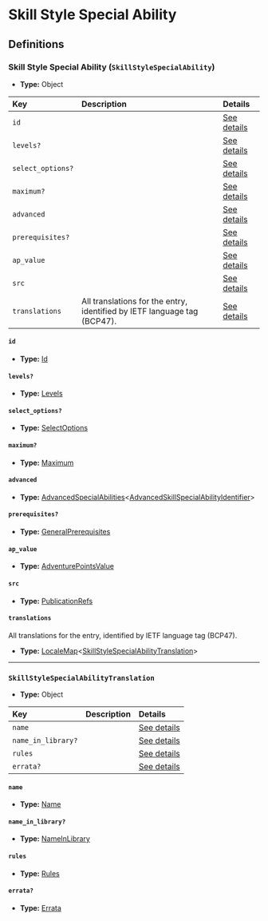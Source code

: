 # Skill Style Special Ability

## Definitions

### <a name="SkillStyleSpecialAbility"></a> Skill Style Special Ability (`SkillStyleSpecialAbility`)

- **Type:** Object

Key | Description | Details
:-- | :-- | :--
`id` |  | <a href="#SkillStyleSpecialAbility/id">See details</a>
`levels?` |  | <a href="#SkillStyleSpecialAbility/levels">See details</a>
`select_options?` |  | <a href="#SkillStyleSpecialAbility/select_options">See details</a>
`maximum?` |  | <a href="#SkillStyleSpecialAbility/maximum">See details</a>
`advanced` |  | <a href="#SkillStyleSpecialAbility/advanced">See details</a>
`prerequisites?` |  | <a href="#SkillStyleSpecialAbility/prerequisites">See details</a>
`ap_value` |  | <a href="#SkillStyleSpecialAbility/ap_value">See details</a>
`src` |  | <a href="#SkillStyleSpecialAbility/src">See details</a>
`translations` | All translations for the entry, identified by IETF language tag (BCP47). | <a href="#SkillStyleSpecialAbility/translations">See details</a>

#### <a name="SkillStyleSpecialAbility/id"></a> `id`

- **Type:** <a href="#Id">Id</a>

#### <a name="SkillStyleSpecialAbility/levels"></a> `levels?`

- **Type:** <a href="#Levels">Levels</a>

#### <a name="SkillStyleSpecialAbility/select_options"></a> `select_options?`

- **Type:** <a href="#SelectOptions">SelectOptions</a>

#### <a name="SkillStyleSpecialAbility/maximum"></a> `maximum?`

- **Type:** <a href="#Maximum">Maximum</a>

#### <a name="SkillStyleSpecialAbility/advanced"></a> `advanced`

- **Type:** <a href="#AdvancedSpecialAbilities">AdvancedSpecialAbilities</a>&lt;<a href="../_Identifier.md#AdvancedSkillSpecialAbilityIdentifier">AdvancedSkillSpecialAbilityIdentifier</a>&gt;

#### <a name="SkillStyleSpecialAbility/prerequisites"></a> `prerequisites?`

- **Type:** <a href="../_Prerequisite.md#GeneralPrerequisites">GeneralPrerequisites</a>

#### <a name="SkillStyleSpecialAbility/ap_value"></a> `ap_value`

- **Type:** <a href="#AdventurePointsValue">AdventurePointsValue</a>

#### <a name="SkillStyleSpecialAbility/src"></a> `src`

- **Type:** <a href="../source/_PublicationRef.md#PublicationRefs">PublicationRefs</a>

#### <a name="SkillStyleSpecialAbility/translations"></a> `translations`

All translations for the entry, identified by IETF language tag (BCP47).

- **Type:** <a href="../_LocaleMap.md#LocaleMap">LocaleMap</a>&lt;<a href="#SkillStyleSpecialAbilityTranslation">SkillStyleSpecialAbilityTranslation</a>&gt;

---

### <a name="SkillStyleSpecialAbilityTranslation"></a> `SkillStyleSpecialAbilityTranslation`

- **Type:** Object

Key | Description | Details
:-- | :-- | :--
`name` |  | <a href="#SkillStyleSpecialAbilityTranslation/name">See details</a>
`name_in_library?` |  | <a href="#SkillStyleSpecialAbilityTranslation/name_in_library">See details</a>
`rules` |  | <a href="#SkillStyleSpecialAbilityTranslation/rules">See details</a>
`errata?` |  | <a href="#SkillStyleSpecialAbilityTranslation/errata">See details</a>

#### <a name="SkillStyleSpecialAbilityTranslation/name"></a> `name`

- **Type:** <a href="#Name">Name</a>

#### <a name="SkillStyleSpecialAbilityTranslation/name_in_library"></a> `name_in_library?`

- **Type:** <a href="#NameInLibrary">NameInLibrary</a>

#### <a name="SkillStyleSpecialAbilityTranslation/rules"></a> `rules`

- **Type:** <a href="#Rules">Rules</a>

#### <a name="SkillStyleSpecialAbilityTranslation/errata"></a> `errata?`

- **Type:** <a href="../source/_Erratum.md#Errata">Errata</a>

